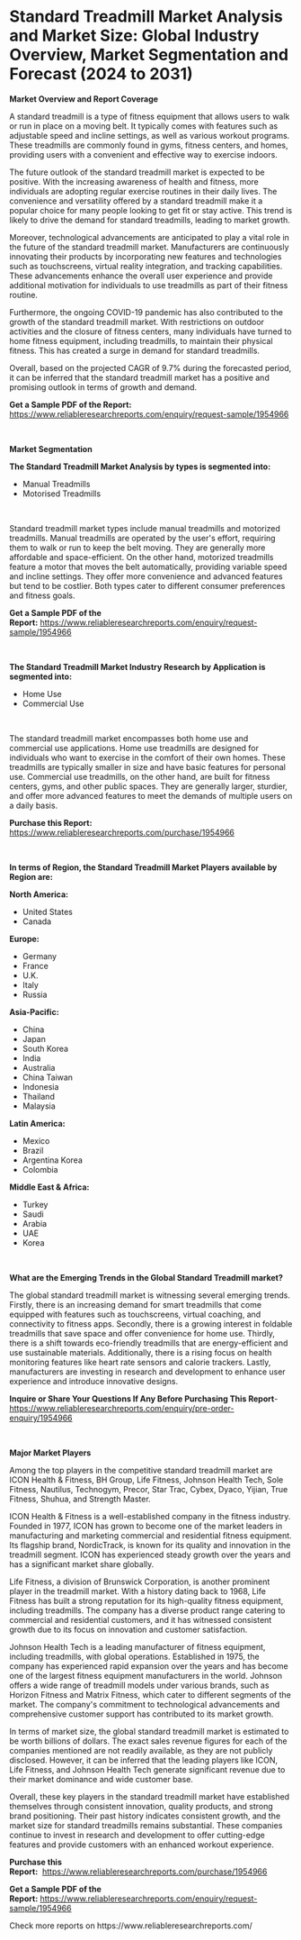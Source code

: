 <p><h1>Standard Treadmill Market Analysis and Market Size: Global Industry Overview, Market Segmentation and Forecast (2024 to 2031)</h1></p><p><strong>Market Overview and Report Coverage</strong></p>
<p><p>A standard treadmill is a type of fitness equipment that allows users to walk or run in place on a moving belt. It typically comes with features such as adjustable speed and incline settings, as well as various workout programs. These treadmills are commonly found in gyms, fitness centers, and homes, providing users with a convenient and effective way to exercise indoors.</p><p>The future outlook of the standard treadmill market is expected to be positive. With the increasing awareness of health and fitness, more individuals are adopting regular exercise routines in their daily lives. The convenience and versatility offered by a standard treadmill make it a popular choice for many people looking to get fit or stay active. This trend is likely to drive the demand for standard treadmills, leading to market growth.</p><p>Moreover, technological advancements are anticipated to play a vital role in the future of the standard treadmill market. Manufacturers are continuously innovating their products by incorporating new features and technologies such as touchscreens, virtual reality integration, and tracking capabilities. These advancements enhance the overall user experience and provide additional motivation for individuals to use treadmills as part of their fitness routine.</p><p>Furthermore, the ongoing COVID-19 pandemic has also contributed to the growth of the standard treadmill market. With restrictions on outdoor activities and the closure of fitness centers, many individuals have turned to home fitness equipment, including treadmills, to maintain their physical fitness. This has created a surge in demand for standard treadmills.</p><p>Overall, based on the projected CAGR of 9.7% during the forecasted period, it can be inferred that the standard treadmill market has a positive and promising outlook in terms of growth and demand.</p></p>
<p><strong>Get a Sample PDF of the Report:</strong> <a href="https://www.reliableresearchreports.com/enquiry/request-sample/1954966">https://www.reliableresearchreports.com/enquiry/request-sample/1954966</a></p>
<p>&nbsp;</p>
<p><strong>Market Segmentation</strong></p>
<p><strong>The Standard Treadmill Market Analysis by types is segmented into:</strong></p>
<p><ul><li>Manual Treadmills</li><li>Motorised Treadmills</li></ul></p>
<p>&nbsp;</p>
<p><p>Standard treadmill market types include manual treadmills and motorized treadmills. Manual treadmills are operated by the user's effort, requiring them to walk or run to keep the belt moving. They are generally more affordable and space-efficient. On the other hand, motorized treadmills feature a motor that moves the belt automatically, providing variable speed and incline settings. They offer more convenience and advanced features but tend to be costlier. Both types cater to different consumer preferences and fitness goals.</p></p>
<p><strong>Get a Sample PDF of the Report:</strong>&nbsp;<a href="https://www.reliableresearchreports.com/enquiry/request-sample/1954966">https://www.reliableresearchreports.com/enquiry/request-sample/1954966</a></p>
<p>&nbsp;</p>
<p><strong>The Standard Treadmill Market Industry Research by Application is segmented into:</strong></p>
<p><ul><li>Home Use</li><li>Commercial Use</li></ul></p>
<p>&nbsp;</p>
<p><p>The standard treadmill market encompasses both home use and commercial use applications. Home use treadmills are designed for individuals who want to exercise in the comfort of their own homes. These treadmills are typically smaller in size and have basic features for personal use. Commercial use treadmills, on the other hand, are built for fitness centers, gyms, and other public spaces. They are generally larger, sturdier, and offer more advanced features to meet the demands of multiple users on a daily basis.</p></p>
<p><strong>Purchase this Report:</strong>&nbsp; <a href="https://www.reliableresearchreports.com/purchase/1954966">https://www.reliableresearchreports.com/purchase/1954966</a></p>
<p>&nbsp;</p>
<p><strong>In terms of Region, the Standard Treadmill Market Players available by Region are:</strong></p>
<p>
    <p> <strong> North America: </strong>
        <ul>
            <li>United States</li>
            <li>Canada</li>
        </ul>
        </p> 
    <p> <strong> Europe: </strong>
        <ul>
            <li>Germany</li>
            <li>France</li>
            <li>U.K.</li>
            <li>Italy</li>
            <li>Russia</li>
        </ul>
        </p> 
    <p> <strong> Asia-Pacific: </strong>
        <ul>
            <li>China</li>
            <li>Japan</li>
            <li>South Korea</li>
            <li>India</li>
            <li>Australia</li>
            <li>China Taiwan</li>
            <li>Indonesia</li>
            <li>Thailand</li>
            <li>Malaysia</li>
        </ul>
        </p> 
    <p> <strong> Latin America: </strong>
        <ul>
            <li>Mexico</li>
            <li>Brazil</li>
            <li>Argentina Korea</li>
            <li>Colombia</li>
        </ul>
        </p> 
    <p> <strong> Middle East & Africa: </strong>
        <ul>
            <li>Turkey</li>
            <li>Saudi</li>
            <li>Arabia</li>
            <li>UAE</li>
            <li>Korea</li>
        </ul>
    </p>
    </p>
<p>&nbsp;</p>
<p><strong>What are the Emerging Trends in the Global Standard Treadmill market?</strong></p>
<p><p>The global standard treadmill market is witnessing several emerging trends. Firstly, there is an increasing demand for smart treadmills that come equipped with features such as touchscreens, virtual coaching, and connectivity to fitness apps. Secondly, there is a growing interest in foldable treadmills that save space and offer convenience for home use. Thirdly, there is a shift towards eco-friendly treadmills that are energy-efficient and use sustainable materials. Additionally, there is a rising focus on health monitoring features like heart rate sensors and calorie trackers. Lastly, manufacturers are investing in research and development to enhance user experience and introduce innovative designs.</p></p>
<p><strong>Inquire or Share Your Questions If Any Before Purchasing This Report</strong>- <a href="https://www.reliableresearchreports.com/enquiry/pre-order-enquiry/1954966">https://www.reliableresearchreports.com/enquiry/pre-order-enquiry/1954966</a></p>
<p>&nbsp;</p>
<p><strong>Major Market Players</strong></p>
<p><p>Among the top players in the competitive standard treadmill market are ICON Health & Fitness, BH Group, Life Fitness, Johnson Health Tech, Sole Fitness, Nautilus, Technogym, Precor, Star Trac, Cybex, Dyaco, Yijian, True Fitness, Shuhua, and Strength Master.</p><p>ICON Health & Fitness is a well-established company in the fitness industry. Founded in 1977, ICON has grown to become one of the market leaders in manufacturing and marketing commercial and residential fitness equipment. Its flagship brand, NordicTrack, is known for its quality and innovation in the treadmill segment. ICON has experienced steady growth over the years and has a significant market share globally.</p><p>Life Fitness, a division of Brunswick Corporation, is another prominent player in the treadmill market. With a history dating back to 1968, Life Fitness has built a strong reputation for its high-quality fitness equipment, including treadmills. The company has a diverse product range catering to commercial and residential customers, and it has witnessed consistent growth due to its focus on innovation and customer satisfaction.</p><p>Johnson Health Tech is a leading manufacturer of fitness equipment, including treadmills, with global operations. Established in 1975, the company has experienced rapid expansion over the years and has become one of the largest fitness equipment manufacturers in the world. Johnson offers a wide range of treadmill models under various brands, such as Horizon Fitness and Matrix Fitness, which cater to different segments of the market. The company's commitment to technological advancements and comprehensive customer support has contributed to its market growth.</p><p>In terms of market size, the global standard treadmill market is estimated to be worth billions of dollars. The exact sales revenue figures for each of the companies mentioned are not readily available, as they are not publicly disclosed. However, it can be inferred that the leading players like ICON, Life Fitness, and Johnson Health Tech generate significant revenue due to their market dominance and wide customer base.</p><p>Overall, these key players in the standard treadmill market have established themselves through consistent innovation, quality products, and strong brand positioning. Their past history indicates consistent growth, and the market size for standard treadmills remains substantial. These companies continue to invest in research and development to offer cutting-edge features and provide customers with an enhanced workout experience.</p></p>
<p><strong>Purchase this Report:</strong>&nbsp;&nbsp;<a href="https://www.reliableresearchreports.com/purchase/1954966">https://www.reliableresearchreports.com/purchase/1954966</a></p>
<p></p>
<p><strong>Get a Sample PDF of the Report:</strong>&nbsp;<a href="https://www.reliableresearchreports.com/enquiry/request-sample/1954966">https://www.reliableresearchreports.com/enquiry/request-sample/1954966</a></p>
<p>Check more reports on https://www.reliableresearchreports.com/</p>